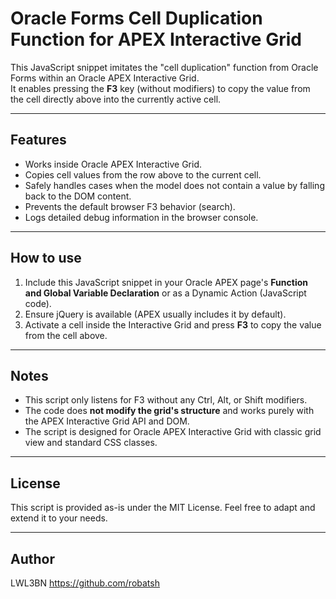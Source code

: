 # Oracle Forms Cell Duplication Function for APEX Interactive Grid

This JavaScript snippet imitates the "cell duplication" function from Oracle Forms within an Oracle APEX Interactive Grid.  
It enables pressing the **F3** key (without modifiers) to copy the value from the cell directly above into the currently active cell.

---

## Features

- Works inside Oracle APEX Interactive Grid.
- Copies cell values from the row above to the current cell.
- Safely handles cases when the model does not contain a value by falling back to the DOM content.
- Prevents the default browser F3 behavior (search).
- Logs detailed debug information in the browser console.

---

## How to use

1. Include this JavaScript snippet in your Oracle APEX page's **Function and Global Variable Declaration** or as a Dynamic Action (JavaScript code).
2. Ensure jQuery is available (APEX usually includes it by default).
3. Activate a cell inside the Interactive Grid and press **F3** to copy the value from the cell above.

---

## Notes

- This script only listens for F3 without any Ctrl, Alt, or Shift modifiers.
- The code does **not modify the grid's structure** and works purely with the APEX Interactive Grid API and DOM.
- The script is designed for Oracle APEX Interactive Grid with classic grid view and standard CSS classes.

---

## License

This script is provided as-is under the MIT License. Feel free to adapt and extend it to your needs.

---

## Author

LWL3BN
https://github.com/robatsh 
